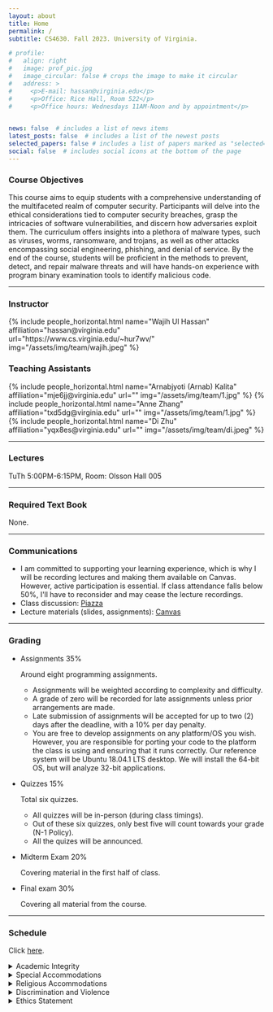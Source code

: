 ```yaml
---
layout: about
title: Home
permalink: /
subtitle: CS4630. Fall 2023. University of Virginia.

# profile:
#   align: right
#   image: prof_pic.jpg
#   image_circular: false # crops the image to make it circular
#   address: >
#     <p>E-mail: hassan@virginia.edu</p>
#     <p>Office: Rice Hall, Room 522</p>
#     <p>Office hours: Wednesdays 11AM-Noon and by appointment</p>
    

news: false  # includes a list of news items
latest_posts: false  # includes a list of the newest posts
selected_papers: false # includes a list of papers marked as "selected={true}"
social: false  # includes social icons at the bottom of the page
---
```

<!-- part 1 -->
### Course Objectives

This course aims to equip students with a comprehensive understanding of the multifaceted realm of computer security. Participants will delve into the ethical considerations tied to computer security breaches, grasp the intricacies of software vulnerabilities, and discern how adversaries exploit them. The curriculum offers insights into a plethora of malware types, such as viruses, worms, ransomware, and trojans, as well as other attacks encompassing social engineering, phishing, and denial of service. By the end of the course, students will be proficient in the methods to prevent, detect, and repair malware threats and will have hands-on experience with program binary examination tools to identify malicious code.

---

### Instructor

<div class="row row-cols-2 projects pt-3 pb-3">
  {% include people_horizontal.html name="Wajih Ul Hassan" affiliation="hassan@virginia.edu" url="https://www.cs.virginia.edu/~hur7wv/" img="/assets/img/team/wajih.jpeg" %}

</div>

### Teaching Assistants
<div class="row row-cols-2 projects pt-3 pb-3">
  {% include people_horizontal.html name="Arnabjyoti (Arnab) Kalita" affiliation="mje6jj@virginia.edu" url="" img="/assets/img/team/1.jpg" %}
  {% include people_horizontal.html name="Anne Zhang" affiliation="txd5dg@virginia.edu" url="" img="/assets/img/team/1.jpg" %}
  {% include people_horizontal.html name="Di Zhu" affiliation="yqx8es@virginia.edu" url="" img="/assets/img/team/di.jpeg" %}
</div>

---

### Lectures

TuTh 5:00PM-6:15PM, Room: Olsson Hall 005

---

<!-- part 4 -->
### Required Text Book

None.

---

<!-- part 5 -->
### Communications

* I am committed to supporting your learning experience, which is why I will be recording lectures and making them available on Canvas. However, active participation is essential. If class attendance falls below 50%, I'll have to reconsider and may cease the lecture recordings.
* Class discussion: [Piazza](https://piazza.com/)
* Lecture materials (slides, assignments): [Canvas](https://canvas.virginia.edu/)

---

<!-- part 6 -->
### Grading

* Assignments	35%	

    Around eight programming assignments.

  * Assignments will be weighted according to complexity and difficulty.
  * A grade of zero will be recorded for late assignments unless prior arrangements are made.
  * Late submission of assignments will be accepted for up to two (2) days after the deadline, with a 10% per day penalty.
  * You are free to develop assignments on any platform/OS you wish. However, you are responsible for porting your code to the platform the class is using and ensuring that it runs correctly. Our reference system will be Ubuntu 18.04.1 LTS desktop. We will install the 64-bit OS, but will analyze 32-bit applications.  

* Quizzes	15%	

    Total six quizzes.

  * All quizzes will be in-person (during class timings).
  *  Out of these six quizzes, only best five will count towards your grade (N-1 Policy).
  *  All the quizes will be announced.  

* Midterm Exam	20%	

    Covering material in the first half of class.

* Final exam	30%	

    Covering all material from the course.

---

<!-- part 7 -->
### Schedule
Click <a href='/schedule'>here</a>. 

<!-- part 8 -->
<details>
  <summary>Academic Integrity</summary>

  Students are expected to be familiar with the university honor code, including the section on academic fraud (http://honor.virginia.edu/ academic-fraud).

  * Students are encouraged to discuss programs in general and to help one another find bugs in existing programs. However, using another's code or writing code for someone else is cheating and a violation of the University's Honor System. This includes consulting solutions to assignments from previous years or tests from previous years. Keep code listings to provide evidence of your creative development.

  * Unless otherwise noted, exams and individual assignments will be considered pledged that you have neither given nor received help. This means that you are not allowed to describe problems on an exam, assignment, or project to a student who has not taken it yet. You are also not allowed to show exam papers to another student or view another student's exam papers while working on an exam.

  * Sending, receiving, or otherwise copying or describing the contents of electronic files that are part of course assignments are not allowed collaborations (except for those explicitly allowed in assignment instructions).
  Assignments or exams where honor infractions or prohibited collaborations occur will receive a zero grade for that entire assignment or exam. Such infractions will also be submitted to the Honor Committee, if appropriate.

  If you have questions on what is allowable, please ask!
</details>

<!-- part 9 -->
<details>
  <summary>Special Accommodations</summary>

  The University of Virginia strives to provide accessibility to all students. If you anticipate or experience any barriers to learning in this course, please feel welcome to discuss your concerns with us.

  If you require an accommodation to fully access this course, please contact the Student Disability Access Center (SDAC) at (434) 243-5180 or sdac@virginia.edu. If you are unsure if you require an accommodation, to request official accommodations, or to learn more about their services, you may contact the SDAC at the number above or by visiting their website at http://sdac.studenthealth.virginia.edu.

  If you have already been approved for accommodations through SDAC, please make sure to send us your accommodation letter and meet with us so we can develop an implementation plan together
</details>

<!-- part 10 -->
<details>
  <summary>Religious Accommodations</summary>

  Students who wish to request academic accommodation for a religious observance should submit their request to the instructors by email as far in advance as possible. If you have questions or concerns about your request, you can contact the University's Office for Equal Opportunity and Civil Rights (EOCR) at UVAEOCR@virginia.edu or 434-924-3200. Accommodations do not relieve you of the responsibility for completion of any part of the coursework you miss as the result of a religious observance.
</details>

<!-- part 11 -->
<details>
  <summary>Discrimination and Violence</summary>
  The University of Virginia is dedicated to providing a safe and equitable learning environment for all students. To that end, it is vital that you know two values that the University and I hold as critically important:

  * Power-based personal violence will not be tolerated.
  * Everyone has a responsibility to do their part to maintain a safe community on Grounds.
  * Everyone is expected to treat each other with respect and courtesy at all times.

  If you or someone you know has been affected by power-based personal violence, more information can be found on the UVA Sexual Violence website that describes reporting options and resources available www.virginia.edu/sexualviolence. As your professor, know that I care about you and your well-being and stand ready to provide support and resources as I can. As a faculty member, I am designated responsible employee, which means that I am required by University policy and federal law to report what you tell me to the University's Title IX Coordinator. The Title IX Coordinator's job is to ensure that the reporting student receives the resources and support that they need, while also reviewing the information presented to determine whether further action is necessary to ensure survivor safety and the safety of the University community. If you wish to report something that you have seen, use the Just Report It portal (http://justreportit.virginia.edu/). The worst possible situation would be for you or your friend to remain silent when there are so many here willing and able to help.
</details>

<!-- part 12 -->
<details>
  <summary>Ethics Statement</summary>
  This course includes topics related to computer security and privacy. As part of this investigation, we may cover technologies whose abuse could infringe on the rights of others. As computer scientists, we rely on the ethical use of these technologies. Unethical use includes circumvention of an existing security or privacy mechanisms for any purpose, or the dissemination, promotion, or exploitation of vulnerabilities of these services. Any activity outside the letter or spirit of these guidelines will be reported to the proper authorities and may result in dismissal from the class and possibly more severe academic and legal sanctions.
</details>